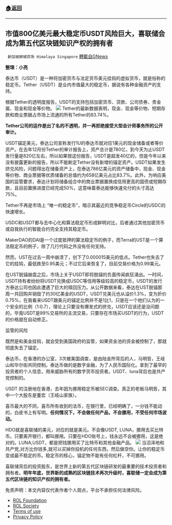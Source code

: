 ###  [:house:返回](README.md)
---


## 市值800亿美元最大稳定币USDT风险巨大，喜联储会成为第五代区块链知识产权的拥有者
` 新加坡狮城农场 Himalaya Singapore` [轉載自GNews](https://gnews.org/zh-hans/2573010/)

**整理：小亮**
 
泰达币（USDT）是一种将加密货币与法定货币美元挂钩的虚拟货币，就是俗称的稳定币。Tether（USDT）是业内市值最大的稳定币，据说有各种金融资产的支持。
 
根据Tether的透明度报告，USDT的支持包括加密货币、贷款、公司债券、贵金属、现金和现金等价物。
 ![](https://assets.gnews.org/wp-content/uploads/2022/05/11-37_1653147444.png) 
Tether的最新数据表明，现金、现金等价物、短期存款和商业票据占市场上流通的所有Tether的83.74%。
 
**Tether公司的运作是出了名的不透明，并一再拒绝接受大型会计师事务所的公开审计。**
 
USDT锚定美元，泰达公司宣称发行1U的泰达币就对应1美元的现金储备或者等价资产。在去年12月份Tether的审计报告上，资产总计是780亿，到今天为止USDT发行量是820亿左右，所以如果按这份报告，USDT是超发40亿的，但是今年以来没有披露更新的报告，所以不能断定Tether没有新增的锚定资产。USDT如果发生挤兑风险，问题得出在储备资产上，在泰达786亿美元的资产储备中，现金、现金等价物、商业票据等优质储备的总值约为658亿美元占比83.7%。此外，为响应美国的监管要求，泰达计划将储备组合中的商业票据置换成信用更高的国债或短期存款，且目前置换进度已经完成50%，这意味着泰达能够快速兑付的头寸高达75%。
 
Tether不再是市场上 “唯一的稳定币”，暗示其最近的竞争稳定币Circle的USDC的快速增长。
 
USDC和USDT都与去中心化和算法稳定币形成鲜明对比，后者通过其他加密货币或自我执行的智能合约完全支持其稳定币。
 
MakerDAO的DAI是一个过度抵押的算法稳定币的例子，而Terra的UST是一个算法稳定币的例子，除了几行代码之外没有任何支持。
 
然而，UST在过去一周中崩溃了，创下了0.000015美元的低点。Tether也失去了它的挂钩，最低跌至0.95美元；不过它后来恢复了，目前交易价格为0.99美元。
 
在UST脱锚崩盘之后，市场上关于USDT即将脱锚的负面传闻疯狂涌出。一时间，USDT持有者纷纷将USDT兑换成USDC等信用等级较高的稳定币，USDT的发行方泰达公司也因此遭遇了巨大的赎回压力。从公开数据来看，泰达在UST脱锚那周一共回购并销毁了约30亿美金的USDT，USDT兑美元也从溢价1.3%，变为折价0.75%，在我看来USDT跟美元的锚定比例并不是1比1，只是在一个他们认为的一个安全的比例（1:0.7），理论上只要没有爆发式的挤兑，USDT应该还是没问题的，毕竟USDT是99%交易所的主流交易，只要存在市场买USDT的行为，USDT的价格就在自动修正。
 
监管的风险
 
既然是和美金挂钩，就会受到美国政府的监管，如果资金池的资金被控制了，那就彻底失去了锚定。
 
泰达币，在香港的办公室，3次被美国调查，是由陆金所背后的人，马明哲，王岐山和华尔街共同控制。泰达币做的是数字金融，为了人民币国际化。拿到了最早的投资者的个人信息，用来威胁所有的数字货币投资者。USDT、luna背后也是共产党控制的。
 
USDT 的注册地在香港，去年因为挪用稳定币被SEC调查。真正的老板马明哲，其中一个大股东是董宏（王岐山家族）。
 
喜币最大的不同，喜币所有收到的法币，在银行里，已经明确了，一分钱不能动的，白皮书上有写明。**任何情况下，不会做任何产品，不会挪用，不受任何市场波动。**
 
HDO就是喜联储的美元，对应的就是美元。不会像USDT, LUNA，挪用去买比特币。只要离开银行，都叫挪用。只要在HDO账号上，钱永远不会被挪用，这是绝对的。LUNA,USDT，都是把钱挪用买了比特币和其他金融产品。
 ![](https://assets.gnews.org/wp-content/uploads/2022/05/22-8_1653147766.png) 
当沼泽地和共产党,对方比你钱多,就可以买掉你投机的任何东西，然后做空你。让你的稳定币变成最不稳定的币。稳定币的核心，锚定物不能有任何杠杆，不可挪用。
 
喜联储背后的投资股东，是世界上新的第五代区块链研发的最重要的技术投资者和拥有者。**明年年底，世界新的成熟的区块链技术再次升级时，喜联储一定会成为第五代区块链的知识产权的拥有者。**

免责声明：本文内容仅代表作者个人观点，平台不承担任何法律风险。
  
- [ROL Foundation](https://rolfoundation.org/)
- [ROL Society](https://rolsociety.org/)
- [Terms of use](https://gnews.org/terms-of-use-3/)
- [Privacy Policy](https://gnews.org/privacy-policy/)
